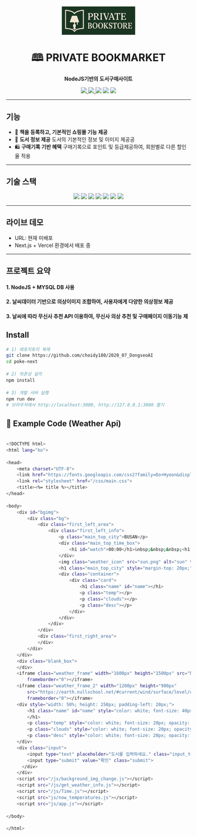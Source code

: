 <!-- BANNER -->
<p align="center">
  <img src="./public/private-book.jpg" alt="private-book Banner" width="200px" />
</p>

<h1 align="center">🕮 PRIVATE BOOKMARKET</h1>
<p align="center">
  <b>NodeJS기반의 도서구매사이트</b>
</p>

<p align="center">
  <a href="https://poke-next-amber.vercel.app">
    <img src="https://img.shields.io/badge/Live-Demo-blue?logo=vercel&logoColor=white" />
  </a>
  <a href="https://github.com/choidy180/poke-next">
    <img src="https://img.shields.io/github/stars/choidy180/poke-next?style=social" />
  </a>
  <img src="https://img.shields.io/github/license/choidy180/poke-next?color=brightgreen" />
  <img src="https://img.shields.io/badge/PRs-welcome-yellow?logo=github" />
  <img src="https://img.shields.io/badge/Made%20with-❤️-ff69b4" />
</p>

---

##  기능
- 📖 **책을 등록하고, 기본적인 쇼핑몰 기능 제공**
- 🌈 **도서 정보 제공** 도서의 기본적인 정보 및 이미지 제공공
- 🛍️ **구매기록 기반 혜택** 구매기록으로 포인트 및 등급제공하여, 회원별로 다른 할인율 적용

---

##  기술 스택
<p align="center">
  <img src="https://img.shields.io/badge/Node.js-339933?logo=node.js&logoColor=white" /> 
  <img src="https://img.shields.io/badge/Express.js-000000?logo=express&logoColor=white" /> 
  <img src="https://img.shields.io/badge/NPM-CB3837?logo=npm&logoColor=white" /> 
  <img src="https://img.shields.io/badge/Yarn-2C8EBB?logo=yarn&logoColor=white" /> 
  <img src="https://img.shields.io/badge/ESLint-4B32C3?logo=eslint&logoColor=white" /> 
  <img src="https://img.shields.io/badge/Prettier-F7B93E?logo=prettier&logoColor=000" />
  <img src="https://img.shields.io/badge/MySQL-4479A1?logo=mysql&logoColor=white" />
</p>

---

##  라이브 데모
-  URL: 현재 미배포
-  Next.js + Vercel 환경에서 배포 중

---

##  프로젝트 요약
#### 1. NodeJS + MYSQL DB 사용
#### 2. 날씨데이터 기반으로 의상이미지 조합하여, 사용자에게 다양한 의상정보 제공
#### 3. 날씨에 따라 무신사 추천 API 이용하여, 무신사 의상 추천 및 구매페이지 이동기능 제


##  Install
```bash
# 1) 레포지토리 복제
git clone https://github.com/choidy180/2020_07_DongseoAI
cd poke-next

# 2) 의존성 설치
npm install

# 3) 개발 서버 실행
npm run dev
# 브라우저에서 http://localhost:3000, http://127.0.0.1:3000 열기
```

## 📡 Example Code (Weather Api)
```bash

<!DOCTYPE html>
<html lang="ko">

<head>
    <meta charset="UTF-8">
    <link href="https://fonts.googleapis.com/css2?family=Do+Hyeon&display=swap" rel="stylesheet">
    <link rel="stylesheet" href="/css/main.css">
    <title><%= title %></title>
</head>

<body>
    <div id="bgimg">
        <div class="bg">
            <div class="first_left_area">
                <div class="first_left_info">
                    <p class="main_top_city">BUSAN</p>
                    <div class="main_top_time_box">
                        <h1 id="watch">00:00</h1>&nbsp;&nbsp;&nbsp;<h1 id="am_pm">AP</h1>
                    </div>
                    <img class="weather_icon" src="sun.png" alt="sun" title="sun">
                    <h1 class="main_top_city" style="margin-top: 20px;">맑은 하늘</h1>
                    <div class="container">
                        <div class="card">
                            <h1 class="name" id="name"></h1>
                            <p class="temp"></p>
                            <p class="clouds"></p>
                            <p class="desc"></p>
                        </div>
                    </div>
                </div>
            </div>
            <div class="first_right_area">
            </div>
        </div>
    </div>
    <div class="blank_box">
    </div>
    <iframe class="weather_frame" width="1600px" height="1500px" src="https://www.weather.go.kr/w/index.do"
        frameborder="0"></iframe>
    <iframe class="weather_frame_2" width="1200px" height="900px"
        src="https://earth.nullschool.net/#current/wind/surface/level/overlay=temp/orthographic=129.02,35.13,3000/loc=128.950,35.340"
        frameborder="0"></iframe>
    <div style="width: 50%; height: 150px; padding-left: 20px;">
        <h1 class="name" id="name" style="color: white; font-size: 40px; opacity: 0.8;">
        </h1>
        <p class="temp" style="color: white; font-size: 20px; opacity: 0.8;"></p>
        <p class="clouds" style="color: white; font-size: 20px; opacity: 0.8;"></p>
        <p class="desc" style="color: white; font-size: 20px; opacity: 0.8;"></p>
    </div>
    <div class="input">
        <input type="text" placeholder="도시를 입력하세요." class="input_text">
        <input type="submit" value="확인" class="submit">
      </div>
    </div>
    <script src="/js/background_img_change.js"></script>
    <script src="/js/get_weather_info.js"></script>
    <script src="/js/Time.js"></script>
    <script src="js/now_temperatures.js"></script>
    <script src="js/app.js"></script>

</body>

</html>
```
